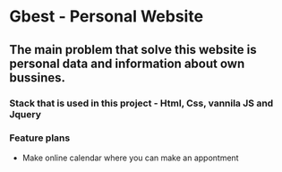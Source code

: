 # Gbest - Personal Website 

## The main problem that solve this website is personal data and information about own bussines. 

### Stack that is used in this project - Html, Css, vannila JS and Jquery

### Feature plans 
* Make online calendar where you can make an appontment 